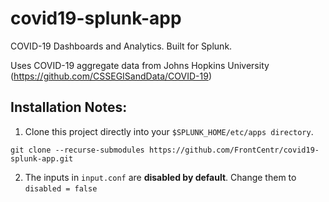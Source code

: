 # covid19-splunk-app
COVID-19 Dashboards and Analytics. Built for Splunk.

Uses COVID-19 aggregate data from Johns Hopkins University (https://github.com/CSSEGISandData/COVID-19)

## Installation Notes:
1) Clone this project directly into your `$SPLUNK_HOME/etc/apps directory`.

`git clone --recurse-submodules https://github.com/FrontCentr/covid19-splunk-app.git`

2) The inputs in `input.conf` are **disabled by default**. Change them to `disabled = false`
